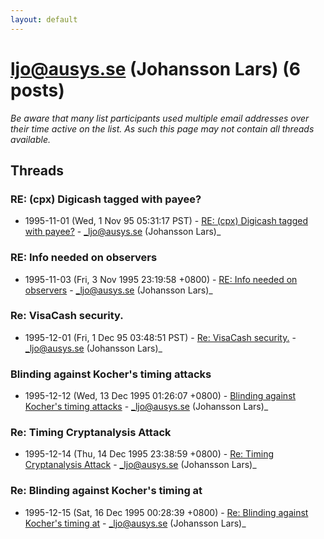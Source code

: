 ```yaml
---
layout: default
---
```


# ljo@ausys.se (Johansson Lars) (6 posts)

_Be aware that many list participants used multiple email addresses over their time active on the list. As such this page may not contain all threads available._

## Threads

### RE: (cpx) Digicash tagged with payee?
+ 1995-11-01 (Wed, 1 Nov 95 05:31:17 PST) - [RE: (cpx) Digicash tagged with payee?](/archive/1995/11/9d225c3ad35a567a124e0b3da397ec287ac6ddf0d5ed9844250374ed330dd8c4) - _ljo@ausys.se (Johansson Lars)_

### RE: Info needed on observers
+ 1995-11-03 (Fri, 3 Nov 1995 23:19:58 +0800) - [RE: Info needed on observers](/archive/1995/11/3c06ef30c647d862781798d8879eae7433e6c608bf5e53bef7391539d2be8937) - _ljo@ausys.se (Johansson Lars)_

### Re: VisaCash security.
+ 1995-12-01 (Fri, 1 Dec 95 03:48:51 PST) - [Re: VisaCash security.](/archive/1995/12/164e4375f687fb5e375e2f4df5bdddea14b6662539895a956365473df7f649b4) - _ljo@ausys.se (Johansson Lars)_

### Blinding against Kocher's timing attacks
+ 1995-12-12 (Wed, 13 Dec 1995 01:26:07 +0800) - [Blinding against Kocher's timing attacks](/archive/1995/12/c12058d58b3d80b57a7b017d5b2ad3dbd6d79c3f79f674c99f77b3cc64b636d8) - _ljo@ausys.se (Johansson Lars)_

### Re: Timing Cryptanalysis Attack
+ 1995-12-14 (Thu, 14 Dec 1995 23:38:59 +0800) - [Re: Timing Cryptanalysis Attack](/archive/1995/12/2470dd02e57a53d802f158f2f0a8fe712b6af971ac95dd8b4b27853fa2a73304) - _ljo@ausys.se (Johansson Lars)_

### Re:  Blinding against Kocher's timing at
+ 1995-12-15 (Sat, 16 Dec 1995 00:28:39 +0800) - [Re:  Blinding against Kocher's timing at](/archive/1995/12/8df6a720d1cf277a7b9c5162ddcc2e14c882478415429f138b018a3f0699372e) - _ljo@ausys.se (Johansson Lars)_

